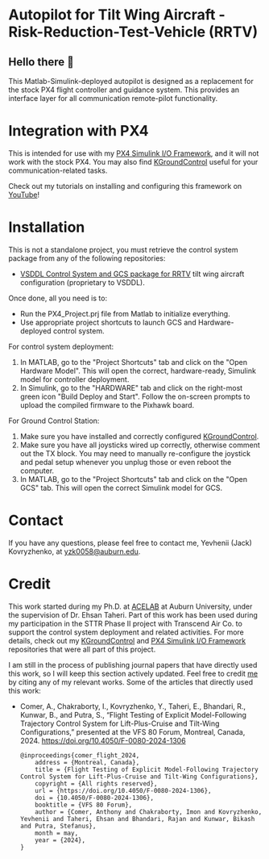 # Autopilot for Tilt Wing Aircraft - Risk-Reduction-Test-Vehicle (RRTV)

## Hello there 👋

This Matlab-Simulink-deployed autopilot is designed as a replacement for the stock PX4 flight controller and guidance system. This provides an
interface layer for all communication remote-pilot functionality.

# Integration with PX4
This is intended for use with my [PX4 Simulink I/O Framework](https://github.com/YevheniiKovryzhenko/PX4_SIMULINK_IO_Framework.git), and it will not work with the stock PX4.
You may also find [KGroundControl](https://github.com/YevheniiKovryzhenko/KGroundControl.git) useful for your communication-related tasks. 

Check out my tutorials on installing and configuring this framework on [YouTube](https://www.youtube.com/playlist?list=PLgxIoIw6ONumELvafBonHBceTzPIK5T5j)!

# Installation 
This is not a standalone project, you must retrieve the control system package from any of the following repositories:
* [VSDDL Control System and GCS package for RRTV](https://github.com/YevheniiKovryzhenko/RRTV_TiltWing_VSDDL_Packages.git) tilt wing aircraft configuration (proprietary to VSDDL).

Once done, all you need is to:
* Run the PX4_Project.prj file from Matlab to initialize everything.
* Use appropriate project shortcuts to launch GCS and Hardware-deployed control system.  

For control system deployment: 
1. In MATLAB, go to the "Project Shortcuts" tab and click on the "Open Hardware Model". This will open the correct, hardware-ready, Simulink model for controller deployment.
2. In Simulink, go to the "HARDWARE" tab and click on the right-most green icon "Build Deploy and Start". Follow the on-screen prompts to upload the compiled firmware to the Pixhawk board.

For Ground Control Station:
1. Make sure you have installed and correctly configured [KGroundControl](https://github.com/YevheniiKovryzhenko/KGroundControl.git).
2. Make sure you have all joysticks wired up correctly, otherwise comment out the TX block. You may need to manually re-configure the joystick and pedal setup whenever you unplug those or even reboot the computer.  
3. In MATLAB, go to the "Project Shortcuts" tab and click on the "Open GCS" tab. This will open the correct Simulink model for GCS.

# Contact
If you have any questions, please feel free to contact me, Yevhenii (Jack) Kovryzhenko, at yzk0058@auburn.edu.

# Credit
This work started during my Ph.D. at [ACELAB](https://etaheri0.wixsite.com/acelabauburnuni) at Auburn University, under the supervision of Dr. Ehsan Taheri.
Part of this work has been used during my participation in the STTR Phase II project with Transcend Air Co. to support the control system deployment and related activities.
For more details, check out my [KGroundControl](https://github.com/YevheniiKovryzhenko/KGroundControl.git) and [PX4 Simulink I/O Framework](https://github.com/YevheniiKovryzhenko/PX4_SIMULINK_IO_Framework.git) repositories that
were all part of this project. 

I am still in the process of publishing journal papers that have directly used this work, so I will keep this section actively updated. Feel free to credit [me](https://scholar.google.com/citations?user=P812qiUAAAAJ&hl=en) by citing any of my relevant works.
Some of the articles that directly used this work:
* Comer, A., Chakraborty, I., Kovryzhenko, Y., Taheri, E., Bhandari, R., Kunwar, B., and Putra, S., “Flight Testing of Explicit Model-Following Trajectory Control System for Lift-Plus-Cruise and Tilt-Wing Configurations,” presented at the VFS 80 Forum, Montreal, Canada, 2024. https://doi.org/10.4050/F-0080-2024-1306
    ```
  	@inproceedings{comer_flight_2024,
    	address = {Montreal, Canada},
    	title = {Flight Testing of Explicit Model-Following Trajectory Control System for Lift-Plus-Cruise and Tilt-Wing Configurations},
    	copyright = {All rights reserved},
    	url = {https://doi.org/10.4050/F-0080-2024-1306},
    	doi = {10.4050/F-0080-2024-1306},
    	booktitle = {VFS 80 Forum},
    	author = {Comer, Anthony and Chakraborty, Imon and Kovryzhenko, Yevhenii and Taheri, Ehsan and Bhandari, Rajan and Kunwar, Bikash and Putra, Stefanus},
    	month = may,
    	year = {2024},
    }
  	```

